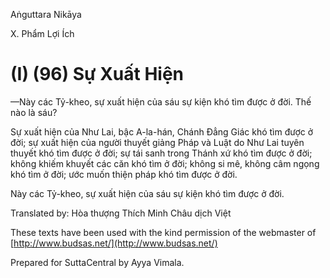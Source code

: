  

Aṅguttara Nikāya

X. Phẩm Lợi Ích

# (I) (96) Sự Xuất Hiện

—Này các Tỷ-kheo, sự xuất hiện của sáu sự kiện khó tìm được ở đời. Thế nào là sáu?

Sự xuất hiện của Như Lai, bậc A-la-hán, Chánh Ðẳng Giác khó tìm được ở đời; sự xuất hiện của người thuyết giảng Pháp và Luật do Như Lai tuyên thuyết khó tìm được ở đời; sự tái sanh trong Thánh xứ khó tìm được ở đời; không khiếm khuyết các căn khó tìm ở đời; không si mê, không câm ngọng khó tìm ở đời; ước muốn thiện pháp khó tìm được ở đời.

Này các Tỷ-kheo, sự xuất hiện của sáu sự kiện khó tìm được ở đời.

Translated by: Hòa thượng Thích Minh Châu dịch Việt

These texts have been used with the kind permission of the webmaster of [http://www.budsas.net/](http://www.budsas.net/)

Prepared for SuttaCentral by Ayya Vimala.